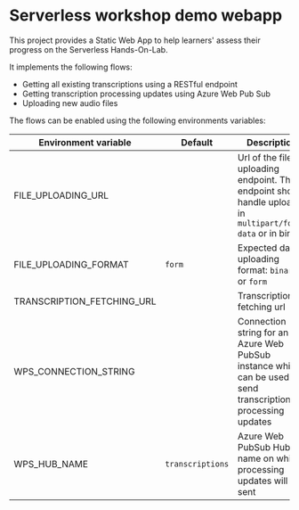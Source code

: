 # Serverless workshop demo webapp

This project provides a Static Web App to help learners' assess their progress on the Serverless Hands-On-Lab.

It implements the following flows:
- Getting all existing transcriptions using a RESTful endpoint
- Getting transcription processing updates using Azure Web Pub Sub
- Uploading new audio files

The flows can be enabled using the following environments variables:

| Environment variable       | Default        | Description                                                                                                   |
|----------------------------|----------------|---------------------------------------------------------------------------------------------------------------|
| FILE_UPLOADING_URL         |                | Url of the file uploading endpoint. The endpoint should handle uploads in `multipart/form-data` or in binary                                                |
| FILE_UPLOADING_FORMAT      |    `form`     | Expected data uploading format: `binary` or `form`                                                 |
| TRANSCRIPTION_FETCHING_URL |                | Transcription fetching url                                                                                    |
| WPS_CONNECTION_STRING      |                | Connection string for an Azure Web PubSub instance which can be used to send transcription processing updates |
| WPS_HUB_NAME               | `transcriptions` | Azure Web PubSub Hub name on which processing updates will be sent                                            |
